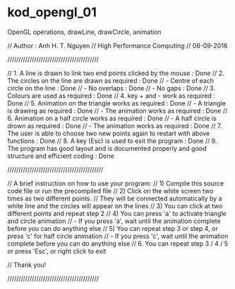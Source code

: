 # kod_opengl_01
OpenGL operations, drawLine, drawCircle, animation

// Author : Anh H. T. Nguyen
// High Performance Computing
// 08-09-2016


/////////////////////////////////////////

// 1. A line is drawn to link two end points clicked by the mouse : Done
// 2. The circles on the line are drawn as required : Done
// - Centre of each circle on the line : Done
// - No overlaps : Done
// - No gaps : Done
// 3. Colours are used as required : Done
// 4. key + and - work as required : Done
// 5. Animation on the triangle works as required : Done
// - A triangle is drawing as required : Done
// - The animation works as required : Done
// 6. Animation on a half circle works as required : Done
// - A half circle is drown as required : Done
// - The animation works as required : Done
// 7. The user is able to choose two new points again to restart with above functions : Done
// 8. A key (Esc) is used to exit the program : Done
// 9. The program has good layout and is documented properly and good structure and efficient coding : Done

///////////////////////////////////////////

// A brief instruction on how to use your program:
// 1) Compile this source code file or run the precompiled file
// 2) Click on the white screen two times as two different points.
// They will be connected automatically by a white line and the circles will appear on the lines
// 3) You can click at two different points and repeat step 2
// 4) You can press 'a' to activate triangle and circle animation
// - If you press 'a', wait until the animation complete before you can do anything else
// 5) You can repeat step 3 or step 4, or press 'c' for half circle animation
// - If you press 'c', wait until the animation complete before you can do anything else
// 6. You can repeat step 3 / 4 / 5 or press 'Esc', or right click to exit

// Thank you!

/////////////////////////////////////////
